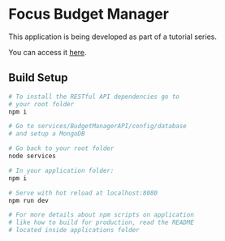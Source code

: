# Focus Budget Manager

This application is being developed as part of a tutorial series.

You can access it [here](https://medium.com/netscape/building-a-budget-manager-with-vue-js-and-node-js-part-i-f3d7311822a8).

## Build Setup

```bash
# To install the RESTful API dependencies go to
# your root folder
npm i

# Go to services/BudgetManagerAPI/config/database
# and setup a MongoDB

# Go back to your root folder
node services

# In your application folder:
npm i

# Serve with hot reload at localhost:8080
npm run dev

# For more details about npm scripts on application
# like how to build for production, read the README
# located inside applications folder
```
